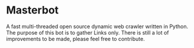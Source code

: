 # Masterbot
A fast multi-threaded open source dynamic web crawler written in Python.
The purpose of this bot is to gather Links only.
There is still a lot of improvements to be made, please feel free to contribute.

